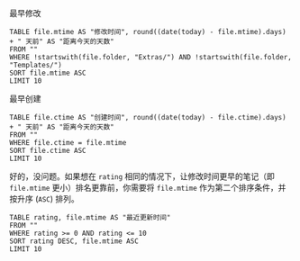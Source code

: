 
最早修改
```dataview
TABLE file.mtime AS "修改时间", round((date(today) - file.mtime).days) + " 天前" AS "距离今天的天数"
FROM ""
WHERE !startswith(file.folder, "Extras/") AND !startswith(file.folder, "Templates/")
SORT file.mtime ASC
LIMIT 10
```


最早创建
```dataview
TABLE file.ctime AS "创建时间", round((date(today) - file.ctime).days) + " 天前" AS "距离今天的天数"
FROM ""
WHERE file.ctime = file.mtime
SORT file.ctime ASC
LIMIT 10
```



好的，没问题。如果想在 `rating` 相同的情况下，让修改时间更早的笔记（即 `file.mtime` 更小）排名更靠前，你需要将 `file.mtime` 作为第二个排序条件，并按升序 (`ASC`) 排列。


```dataview
TABLE rating, file.mtime AS "最近更新时间"
FROM ""
WHERE rating >= 0 AND rating <= 10
SORT rating DESC, file.mtime ASC
LIMIT 10
```
